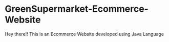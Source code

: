# GreenSupermarket-Ecommerce-Website
Hey there!! This is an Ecommerce Website developed using Java Language
